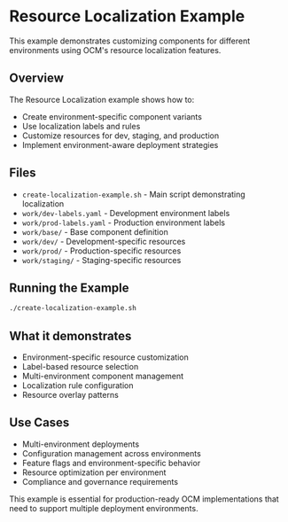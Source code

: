 # Resource Localization Example

This example demonstrates customizing components for different environments using OCM's resource localization features.

## Overview

The Resource Localization example shows how to:
- Create environment-specific component variants
- Use localization labels and rules
- Customize resources for dev, staging, and production
- Implement environment-aware deployment strategies

## Files

- `create-localization-example.sh` - Main script demonstrating localization
- `work/dev-labels.yaml` - Development environment labels
- `work/prod-labels.yaml` - Production environment labels
- `work/base/` - Base component definition
- `work/dev/` - Development-specific resources
- `work/prod/` - Production-specific resources
- `work/staging/` - Staging-specific resources

## Running the Example

```bash
./create-localization-example.sh
```

## What it demonstrates

- Environment-specific resource customization
- Label-based resource selection
- Multi-environment component management
- Localization rule configuration
- Resource overlay patterns

## Use Cases

- Multi-environment deployments
- Configuration management across environments
- Feature flags and environment-specific behavior
- Resource optimization per environment
- Compliance and governance requirements

This example is essential for production-ready OCM implementations that need to support multiple deployment environments.
